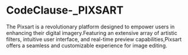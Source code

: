 # CodeClause-_PIXSART
The Pixsart is a revolutionary platform designed to empower users in enhancing their digital imagery.Featuring an extensive array of artistic filters, intuitive user interface, and real-time preview capabilities,Pixsart offers a seamless and customizable experience for image editing.
